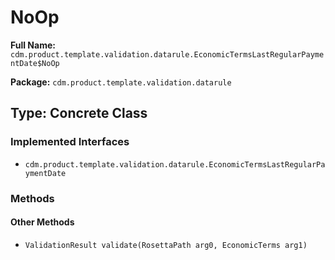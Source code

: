# NoOp

**Full Name:** `cdm.product.template.validation.datarule.EconomicTermsLastRegularPaymentDate$NoOp`

**Package:** `cdm.product.template.validation.datarule`

## Type: Concrete Class

### Implemented Interfaces

- `cdm.product.template.validation.datarule.EconomicTermsLastRegularPaymentDate`

### Methods

#### Other Methods

- `ValidationResult validate(RosettaPath arg0, EconomicTerms arg1)`

